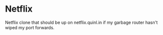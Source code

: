 # Netflix
Netflix clone that should be up on netflix.quinl.in if my garbage router hasn't wiped my port forwards.
